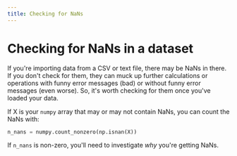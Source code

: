 ```yaml
---
title: Checking for NaNs
---
```


# Checking for NaNs in a dataset

If you're importing data from a CSV or text file, there may be NaNs in there. If you don't check for them,
they can muck up further calculations or operations with funny error messages (bad) or without funny error messages
(even worse). So, it's worth checking for them once you've loaded your data.

If X is your `numpy` array that may or may not contain NaNs, you can count the NaNs with:

```python
n_nans = numpy.count_nonzero(np.isnan(X))
```

If `n_nans` is non-zero, you'll need to investigate _why_ you're getting NaNs.

